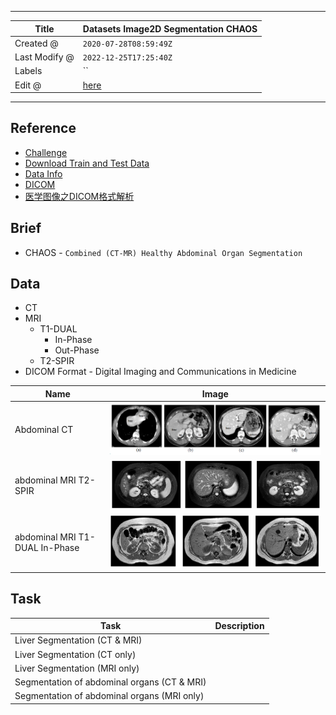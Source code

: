 -----

| Title         | Datasets Image2D Segmentation CHAOS                  |
| ------------- | ---------------------------------------------------- |
| Created @     | `2020-07-28T08:59:49Z`                               |
| Last Modify @ | `2022-12-25T17:25:40Z`                               |
| Labels        | \`\`                                                 |
| Edit @        | [here](https://github.com/junxnone/aiwiki/issues/96) |

-----

## Reference

  - [Challenge](https://chaos.grand-challenge.org/Combined_Healthy_Abdominal_Organ_Segmentation/)
  - [Download Train and Test
    Data](https://chaos.grand-challenge.org/Download/)
  - [Data Info](https://chaos.grand-challenge.org/Data/)
  - [DICOM](http://dicom.nema.org/Dicom/supps/sup30_lb.pdf)
  - [医学图像之DICOM格式解析](https://www.cnblogs.com/XDU-Lakers/p/9863114.html)

## Brief

  - CHAOS - `Combined (CT-MR) Healthy Abdominal Organ Segmentation`

## Data

  - CT
  - MRI
      - T1-DUAL
          - In-Phase
          - Out-Phase
      - T2-SPIR
  - DICOM Format - Digital Imaging and Communications in Medicine

| Name                           | Image                                                        |
| ------------------------------ | ------------------------------------------------------------ |
| Abdominal CT                   | ![image](media/dd5305420f3f307fb2636773491d119448d5a6ec.png) |
| abdominal MRI T2-SPIR          | ![image](media/8dc97c99de88157533f32ebc2536f2f76f001399.png) |
| abdominal MRI T1-DUAL In-Phase | ![image](media/b654e5e03eabf4bb4a1c016c4e1eb34b92e879d6.png) |

## Task

| Task                                        | Description |
| ------------------------------------------- | ----------- |
| Liver Segmentation (CT & MRI)               |             |
| Liver Segmentation (CT only)                |             |
| Liver Segmentation (MRI only)               |             |
| Segmentation of abdominal organs (CT & MRI) |             |
| Segmentation of abdominal organs (MRI only) |             |
